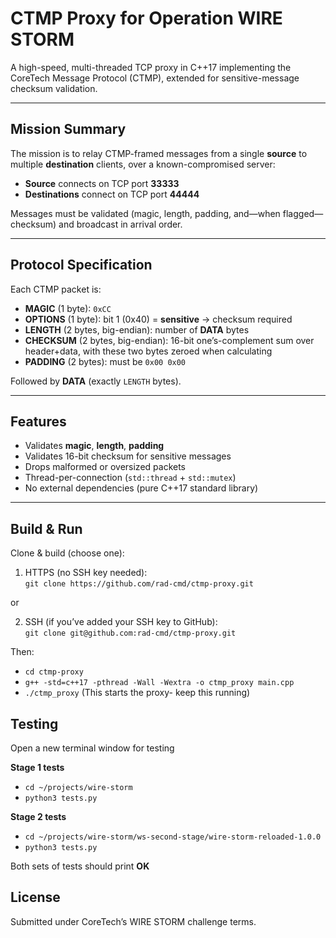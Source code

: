 # CTMP Proxy for Operation WIRE STORM

A high-speed, multi-threaded TCP proxy in C++17 implementing the CoreTech Message Protocol (CTMP), extended for sensitive-message checksum validation.

---

## Mission Summary

The mission is to relay CTMP-framed messages from a single **source** to multiple **destination** clients, over a known-compromised server:

- **Source** connects on TCP port **33333**  
- **Destinations** connect on TCP port **44444**

Messages must be validated (magic, length, padding, and—when flagged—checksum) and broadcast in arrival order.

---

## Protocol Specification

Each CTMP packet is:

- **MAGIC** (1 byte): `0xCC`  
- **OPTIONS** (1 byte): bit 1 (0x40) = **sensitive** → checksum required  
- **LENGTH** (2 bytes, big-endian): number of **DATA** bytes  
- **CHECKSUM** (2 bytes, big-endian): 16-bit one’s-complement sum over header+data, with these two bytes zeroed when calculating  
- **PADDING** (2 bytes): must be `0x00 0x00`  

Followed by **DATA** (exactly `LENGTH` bytes).

---

## Features

- Validates **magic**, **length**, **padding**  
- Validates 16-bit checksum for sensitive messages  
- Drops malformed or oversized packets  
- Thread-per-connection (`std::thread` + `std::mutex`)  
- No external dependencies (pure C++17 standard library)  

---

## Build & Run

Clone & build (choose one):

1) HTTPS (no SSH key needed):  
`git clone https://github.com/rad-cmd/ctmp-proxy.git`

or

2) SSH (if you’ve added your SSH key to GitHub):  
`git clone git@github.com:rad-cmd/ctmp-proxy.git`

Then:
  
- `cd ctmp-proxy`  
- `g++ -std=c++17 -pthread -Wall -Wextra -o ctmp_proxy main.cpp`  
- `./ctmp_proxy` (This starts the proxy- keep this running)

## Testing

Open a new terminal window for testing  

**Stage 1 tests**
- `cd ~/projects/wire-storm`
- `python3 tests.py`

**Stage 2 tests**  
- `cd ~/projects/wire-storm/ws-second-stage/wire-storm-reloaded-1.0.0`  
- `python3 tests.py`  

Both sets of tests should print **OK**

## License
Submitted under CoreTech’s WIRE STORM challenge terms. 
